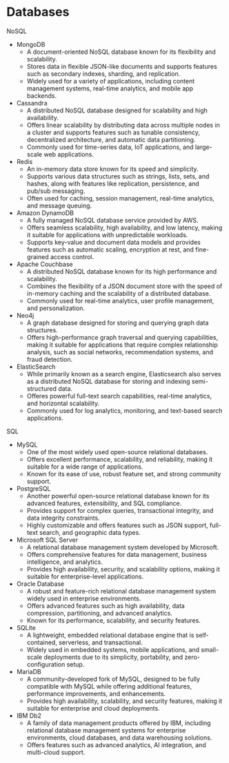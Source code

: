 # Databases

NoSQL
- MongoDB
  - A document-oriented NoSQL database known for its flexibility and scalability.
  - Stores data in flexible JSON-like documents and supports features such as secondary indexes, sharding, and replication.
  - Widely used for a variety of applications, including content management systems, real-time analytics, and mobile app backends.
- Cassandra
  - A distributed NoSQL database designed for scalability and high availability.
  - Offers linear scalability by distributing data across multiple nodes in a cluster and supports features such as tunable consistency, decentralized architecture, and automatic data partitioning.
  - Commonly used for time-series data, IoT applications, and large-scale web applications.
- Redis
  - An in-memory data store known for its speed and simplicity.
  - Supports various data structures such as strings, lists, sets, and hashes, along with features like replication, persistence, and pub/sub messaging.
  - Often used for caching, session management, real-time analytics, and message queuing.
- Amazon DynamoDB
  - A fully managed NoSQL database service provided by AWS.
  - Offers seamless scalability, high availability, and low latency, making it suitable for applications with unpredictable workloads.
  - Supports key-value and document data models and provides features such as automatic scaling, encryption at rest, and fine-grained access control.
- Apache Couchbase
  - A distributed NoSQL database known for its high performance and scalability.
  - Combines the flexibility of a JSON document store with the speed of in-memory caching and the scalability of a distributed database.
  - Commonly used for real-time analytics, user profile management, and personalization.
- Neo4j
  - A graph database designed for storing and querying graph data structures.
  - Offers high-performance graph traversal and querying capabilities, making it suitable for applications that require complex relationship analysis, such as social networks, recommendation systems, and fraud detection.
- ElasticSearch
  - While primarily known as a search engine, Elasticsearch also serves as a distributed NoSQL database for storing and indexing semi-structured data.
  - Offeres powerful full-text search capabilities, real-time analytics, and horizontal scalability.
  - Commonly used for log analytics, monitoring, and text-based search applications.

SQL
- MySQL
  - One of the most widely used open-source relational databases.
  - Offers excellent performance, scalability, and reliability, making it suitable for a wide range of applications.
  - Known for its ease of use, robust feature set, and strong community support.
- PostgreSQL
  - Another powerful open-source relational database known for its advanced features, extensibility, and SQL compliance.
  - Provides support for complex queries, transactional integrity, and data integrity constraints.
  - Highly customizable and offers features such as JSON support, full-text search, and geographic data types.
- Microsoft SQL Server
  - A relational database management system developed by Microsoft.
  - Offers comprehensive features for data management, business intelligence, and analytics.
  - Provides high availability, security, and scalability options, making it suitable for enterprise-level applications.
- Oracle Database
  - A robust and feature-rich relational database management system widely used in enterprise environments.
  - Offers advanced features such as high availability, data compression, partitioning, and advanced analytics.
  - Known for its performance, scalability, and security features.
- SQLite
  - A lightweight, embedded relational database engine that is self-contained, serverless, and transactional.
  - Widely used in embedded systems, mobile applications, and small-scale deployments due to its simplicity, portability, and zero-configuration setup.
- MariaDB
  - A community-developed fork of MySQL, designed to be fully compatible with MySQL while offering additional features, performance improvements, and enhancements.
  - Provides high availability, scalability, and security features, making it suitable for enterprise and cloud deployments.
- IBM Db2
  - A family of data management products offered by IBM, including relational database management systems for enterprise environments, cloud databases, and data warehousing solutions.
  - Offers features such as advanced analytics, AI integration, and multi-cloud support.
